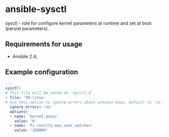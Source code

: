# ansible-sysctl

sysctl - role for configure kernel parameters at runtime and set at boot
(persist parameters).

## Requirements for usage

* Ansible 2.4;

## Example configuration

```yaml
---
sysctl:
# This file will be saved on `sysctl.d`.
- file: '99-linux'
# Use this option to ignore errors about unknown keys. Default is 'no'.
  ignore_errors: 'no'
  options:
  - name: 'kernel.panic'
    value: '0'
  - name: 'fs.inotify.max_user_watches'
    value: '100000'
```
